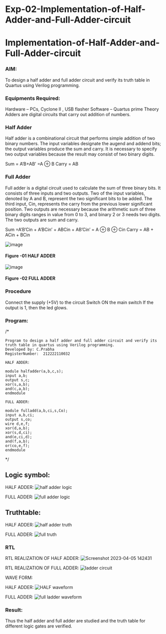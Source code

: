 # Exp-02-Implementation-of-Half-Adder-and-Full-Adder-circuit

# Implementation-of-Half-Adder-and-Full-Adder-circuit
### AIM:
To design a half adder and full adder circuit and verify its truth table in Quartus using Verilog programming.

### Equipments Required:
Hardware – PCs, Cyclone II , USB flasher
Software – Quartus prime
Theory
Adders are digital circuits that carry out addition of numbers.

### Half Adder
Half adder is a combinational circuit that performs simple addition of two binary numbers. The input variables designate the augend and addend bits; the output variables produce the sum and carry. It is necessary to specify two output variables because the result may consist of two binary digits.

Sum = A’B+AB’ =A ⊕ B Carry = AB

### Full Adder
Full adder is a digital circuit used to calculate the sum of three binary bits. It consists of three inputs and two outputs. Two of the input variables, denoted by A and B, represent the two significant bits to be added. The third input, Cin, represents the carry from the previous lower significant position. Two outputs are necessary because the arithmetic sum of three binary digits ranges in value from 0 to 3, and binary 2 or 3 needs two digits. The two outputs are sum and carry.

Sum =A’B’Cin + A’BCin’ + ABCin + AB’Cin’ = A ⊕ B ⊕ Cin Carry = AB + ACin + BCin

 ![image](https://user-images.githubusercontent.com/36288975/163552156-a13e5a56-c638-4110-97d9-8896907c8d25.png)

#### Figure -01 HALF ADDER 


![image](https://user-images.githubusercontent.com/36288975/163552057-b3547877-6d07-45b4-b7e0-bcfebfad9e1d.png)

#### Figure -02 FULL ADDER 

### Procedure

Connect the supply (+5V) to the circuit
Switch ON the main switch
If the output is 1, then the led glows.

### Program:
/*
```
Program to design a half adder and full adder circuit and verify its truth table in quartus using Verilog programming.
Developed by: C.Prabha
RegisterNumber:  212222110032

HALF ADDER:

module halfadder(a,b,c,s);
input a,b;
output s,c;
xor(s,a,b);
and(c,a,b);
endmodule

FULL ADDER:

module fulladd(a,b,ci,s,Co);
input a,b,ci;
output s,co;
wire d,e,f;
xor(d,a,b);
xor(s,d,ci);
and(e,ci,d);
and(f,a,b);
or(co,e,f);
endmodule
```
*/

## Logic symbol:

HALF ADDER:
![half adder logic](https://user-images.githubusercontent.com/120194155/232570317-e7577ea1-58c7-4066-a23f-600fe3f15d11.png)

FULL ADDER:
![full adder logic](https://user-images.githubusercontent.com/120194155/232570401-c97e4dcc-551d-459a-a2ea-388696958d9d.png)

## Truthtable:

HALF ADDER:
![half adder truth](https://user-images.githubusercontent.com/120194155/232570504-1117cc92-ac1c-4f75-b4b6-ab230836ad46.png)

FULL ADDER:
![full truth](https://user-images.githubusercontent.com/120194155/232570579-dd0910fb-d387-42ee-9830-73781c318bdb.png)

### RTL

RTL REALIZATION OF HALF ADDER:
![Screenshot 2023-04-05 142431](https://user-images.githubusercontent.com/120194155/232571149-4c83234e-7ab9-4ac1-865b-a2d7348515ca.png)

RTL REALIZATION OF FULL ADDER:
![ladder circuit](https://user-images.githubusercontent.com/120194155/232571329-a650b349-14f1-43ab-aa77-715c2dd0d1d5.png)

WAVE FORM:

HALF ADDER:
![HALF waveform](https://user-images.githubusercontent.com/120194155/232572389-e71c3826-2f8f-4331-81b0-d1bab2e61517.png)


FULL ADDER:
![full ladder waveform](https://user-images.githubusercontent.com/120194155/232572089-6badf782-5a5d-4f41-9289-0b20e4e0e9f5.png)

### Result:
Thus the half adder and full adder are studied and the truth table for different logic gates are verified.
